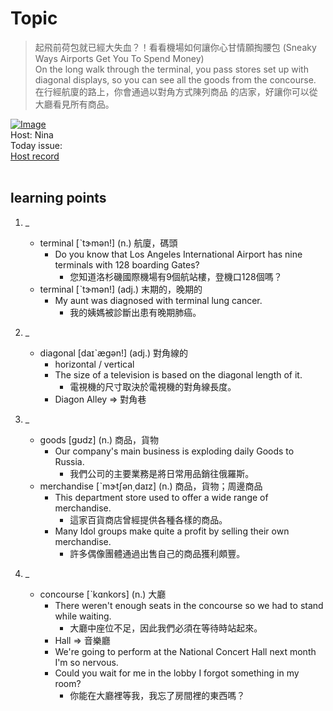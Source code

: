 # Topic

> 起飛前荷包就已經大失血？！看看機場如何讓你心甘情願掏腰包 (Sneaky Ways Airports Get You To Spend Money) <br>
> On the long walk through the terminal, you pass stores set up with diagonal displays, so you can see all the goods from the concourse. <br>
> 在行經航廈的路上，你會通過以對角方式陳列商品 的店家，好讓你可以從大廳看見所有商品。 <br>

[![Image](https://cdn.voicetube.com/assets/thumbnails/B0aWYJDlONE.jpg)](https://www.youtube.com/embed/B0aWYJDlONE?rel=0&showinfo=0&cc_load_policy=0&controls=1&autoplay=1&iv_load_policy=3&playsinline=1&wmode=transparent&start=314&end=323&enablejsapi=1&origin=https://tw.voicetube.com&widgetid=1)<br>
Host: Nina
<br>Today issue:
<br>
[Host record](https://cdn.voicetube.com/tmp/everyday_records/2186512841442311/3692.mp3)
<br><br>
## learning points
1. _
	* terminal [ˋtɝmən!] (n.) 航廈，碼頭
		- Do you know that Los Angeles International Airport has nine terminals with 128 boarding Gates?
			+ 您知道洛杉磯國際機場有9個航站樓，登機口128個嗎？
	* terminal [ˋtɝmən!] (adj.) 末期的，晚期的
		- My aunt was diagnosed with terminal lung cancer.
			+ 我的姨媽被診斷出患有晚期肺癌。

2. _
	* diagonal [daɪˋægən!] (adj.) 對角線的
		- horizontal / vertical
		- The size of a television is based on the diagonal length of it.
			+ 電視機的尺寸取決於電視機的對角線長度。
		- Diagon Alley => 對角巷

3. _
	* goods [gʊdz] (n.) 商品，貨物
		- Our company's main business is exploding daily Goods to Russia.
			+ 我們公司的主要業務是將日常用品銷往俄羅斯。
	* merchandise [ˋmɝtʃən͵daɪz] (n.) 商品，貨物；周邊商品
		- This department store used to offer a wide range of merchandise.
			+ 這家百貨商店曾經提供各種各樣的商品。
		- Many Idol groups make quite a profit by selling their own merchandise.
			+ 許多偶像團體通過出售自己的商品獲利頗豐。

4. _
	* concourse [ˋkɑnkors] (n.) 大廳
		- There weren't enough seats in the concourse so we had to stand while waiting.
			+ 大廳中座位不足，因此我們必須在等待時站起來。
		- Hall => 音樂廳
		- We're going to perform at the National Concert Hall next month I'm so nervous.
		- Could you wait for me in the lobby I forgot something in my room?
			+ 你能在大廳裡等我，我忘了房間裡的東西嗎？